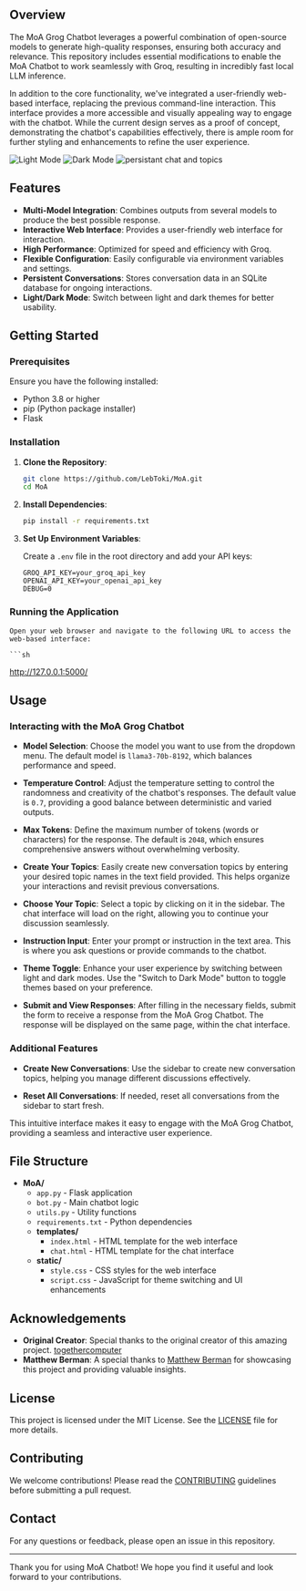 ## Overview

The MoA Grog Chatbot leverages a powerful combination of open-source models to generate high-quality responses, ensuring both accuracy and relevance. This repository includes essential modifications to enable the MoA Chatbot to work seamlessly with Groq, resulting in incredibly fast local LLM inference.

In addition to the core functionality, we've integrated a user-friendly web-based interface, replacing the previous command-line interaction. This interface provides a more accessible and visually appealing way to engage with the chatbot. While the current design serves as a proof of concept, demonstrating the chatbot's capabilities effectively, there is ample room for further styling and enhancements to refine the user experience.


![Light Mode](https://github.com/LebToki/MoA/assets/957618/aac6e231-c131-4313-a9ea-4043c2e32218)
![Dark Mode](https://github.com/LebToki/MoA/assets/957618/0486aa70-da5a-45a7-90e5-285c8c1b7e9a)
![persistant chat and topics](https://github.com/LebToki/MoA/assets/957618/6e2a5739-b775-4500-be7a-17e4266bafdb)



## Features

- **Multi-Model Integration**: Combines outputs from several models to produce the best possible response.
- **Interactive Web Interface**: Provides a user-friendly web interface for interaction.
- **High Performance**: Optimized for speed and efficiency with Groq.
- **Flexible Configuration**: Easily configurable via environment variables and settings.
- **Persistent Conversations**: Stores conversation data in an SQLite database for ongoing interactions.
- **Light/Dark Mode**: Switch between light and dark themes for better usability.


## Getting Started

### Prerequisites

Ensure you have the following installed:

- Python 3.8 or higher
- pip (Python package installer)
- Flask

### Installation

1. **Clone the Repository**:

    ```sh
    git clone https://github.com/LebToki/MoA.git
    cd MoA
    ```

2. **Install Dependencies**:

    ```sh
    pip install -r requirements.txt
    ```

3. **Set Up Environment Variables**:

    Create a `.env` file in the root directory and add your API keys:

    ```
    GROQ_API_KEY=your_groq_api_key
    OPENAI_API_KEY=your_openai_api_key
    DEBUG=0
    ```

### Running the Application

    Open your web browser and navigate to the following URL to access the web-based interface: 

    ```sh
http://127.0.0.1:5000/


## Usage

### Interacting with the MoA Grog Chatbot

- **Model Selection**: Choose the model you want to use from the dropdown menu. The default model is `llama3-70b-8192`, which balances performance and speed.
  
- **Temperature Control**: Adjust the temperature setting to control the randomness and creativity of the chatbot's responses. The default value is `0.7`, providing a good balance between deterministic and varied outputs.
  
- **Max Tokens**: Define the maximum number of tokens (words or characters) for the response. The default is `2048`, which ensures comprehensive answers without overwhelming verbosity.
  
- **Create Your Topics**: Easily create new conversation topics by entering your desired topic names in the text field provided. This helps organize your interactions and revisit previous conversations.
  
- **Choose Your Topic**: Select a topic by clicking on it in the sidebar. The chat interface will load on the right, allowing you to continue your discussion seamlessly.
  
- **Instruction Input**: Enter your prompt or instruction in the text area. This is where you ask questions or provide commands to the chatbot.
  
- **Theme Toggle**: Enhance your user experience by switching between light and dark modes. Use the "Switch to Dark Mode" button to toggle themes based on your preference.
  
- **Submit and View Responses**: After filling in the necessary fields, submit the form to receive a response from the MoA Grog Chatbot. The response will be displayed on the same page, within the chat interface.

### Additional Features

- **Create New Conversations**: Use the sidebar to create new conversation topics, helping you manage different discussions effectively.
  
- **Reset All Conversations**: If needed, reset all conversations from the sidebar to start fresh.

This intuitive interface makes it easy to engage with the MoA Grog Chatbot, providing a seamless and interactive user experience.


## File Structure

- **MoA/**
  - `app.py` - Flask application
  - `bot.py` - Main chatbot logic
  - `utils.py` - Utility functions
  - `requirements.txt` - Python dependencies
  - **templates/**
    - `index.html` - HTML template for the web interface
    - `chat.html` - HTML template for the chat interface
  - **static/**
    - `style.css` - CSS styles for the web interface
    - `script.css` - JavaScript for theme switching and UI enhancements


## Acknowledgements

- **Original Creator**: Special thanks to the original creator of this amazing project. [togethercomputer](https://github.com/togethercomputer/MoA)
- **Matthew Berman**: A special thanks to [Matthew Berman](https://www.youtube.com/@matthew_berman) for showcasing this project and providing valuable insights.

## License

This project is licensed under the MIT License. See the [LICENSE](LICENSE) file for more details.

## Contributing

We welcome contributions! Please read the [CONTRIBUTING](CONTRIBUTING.md) guidelines before submitting a pull request.

## Contact

For any questions or feedback, please open an issue in this repository.

---

Thank you for using MoA Chatbot! 
We hope you find it useful and look forward to your contributions.

